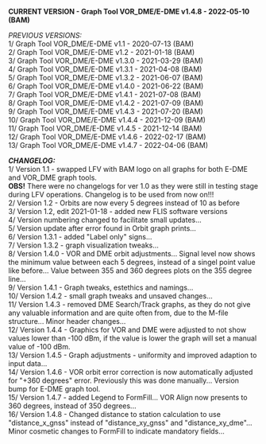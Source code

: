 **CURRENT VERSION - Graph Tool VOR_DME/E-DME v1.4.8 - 2022-05-10 (BAM)**  

*PREVIOUS VERSIONS:*  
1/ Graph Tool VOR_DME/E-DME v1.1 - 2020-07-13 (BAM)  
2/ Graph Tool VOR_DME/E-DME v1.2 - 2021-01-18 (BAM)  
3/ Graph Tool VOR_DME/E-DME v1.3.0 - 2021-03-29 (BAM)  
4/ Graph Tool VOR_DME/E-DME v1.3.1 - 2021-04-08 (BAM)  
5/ Graph Tool VOR_DME/E-DME v1.3.2 - 2021-06-07 (BAM)  
6/ Graph Tool VOR_DME/E-DME v1.4.0 - 2021-06-22 (BAM)  
7/ Graph Tool VOR_DME/E-DME v1.4.1 - 2021-07-08 (BAM)  
8/ Graph Tool VOR_DME/E-DME v1.4.2 - 2021-07-09 (BAM)  
9/ Graph Tool VOR_DME/E-DME v1.4.3 - 2021-07-20 (BAM)  
10/ Graph Tool VOR_DME/E-DME v1.4.4 - 2021-12-09 (BAM)  
11/ Graph Tool VOR_DME/E-DME v1.4.5 - 2021-12-14 (BAM)  
12/ Graph Tool VOR_DME/E-DME v1.4.6 - 2022-02-17 (BAM)  
13/ Graph Tool VOR_DME/E-DME v1.4.7 - 2022-04-06 (BAM)  

***CHANGELOG:***  
1/ Version 1.1 - swapped LFV with BAM logo on all graphs for both E-DME
and VOR_DME graph tools.  
**OBS!** There were no changelogs for ver 1.0 as they were still in testing 
stage during LFV operations. Changelog is to be used from now on!!!  
2/ Version 1.2 - Orbits are now every 5 degrees instead of 10 as before  
3/ Version 1.2, edit 2021-01-18 - added new FLIS software versions  
4/ Version numbering changed to facilitate small updates...  
5/ Version update after error found in Orbit graph prints...  
6/ Version 1.3.1 - added "Label only" signs...  
7/ Version 1.3.2 - graph visualization tweaks...  
8/ Version 1.4.0 - VOR and DME orbit adjustments... Signal level now
shows the minimum value between each 5 degrees, instead of a singel
point value like before... Value between 355 and 360 degrees plots
on the 355 degree line...  
9/ Version 1.4.1 - Graph tweaks, estethics and namings...  
10/ Version 1.4.2 - small graph tweaks and unsaved changes...  
11/ Version 1.4.3 - removed DME Search/Track graphs, as they do not give
any valuable information and are quite often from, due to the M-file
structure... Minor header changes...  
12/ Version 1.4.4 - Graphics for VOR and DME were adjusted to not show
values lower than -100 dBm, if the value is lower the graph will set a 
manual value of -100 dBm.  
13/ Version 1.4.5 - Graph adjustments - uniformity and improved adaption 
to input data...  
14/ Version 1.4.6 - VOR orbit error correction is now automatically adjusted
for "+360 degrees" error. Previously this was done manually... Version bump
for E-DME graph tool.  
15/ Version 1.4.7 - added Legend to FormFill... VOR Align now presents to 360
degrees, instead of 350 degrees...  
16/ Version 1.4.8 - Changed distance to station calculation to use 
"distance_x_gnss" instead of "distance_xy_gnss" and "distance_xy_dme"...
Minor cosmetic changes to FormFill to indicate mandatory fields...  
